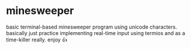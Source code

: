 # minesweeper

basic terminal-based minesweeper program using unicode characters.
basically just practice implementing real-time input using termios and as a time-killer really.
enjoy 👍
